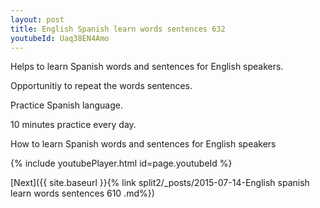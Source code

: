 ```yaml
---
layout: post
title: English Spanish learn words sentences 632 
youtubeId: Uaq38EN4Amo
---
```

 
 
Helps to learn Spanish words and sentences for English speakers.

Opportunitiy to repeat the words sentences. 

Practice Spanish language. 
 
10 minutes practice every day. 
 
How to learn Spanish words and sentences for English speakers 
 
{% include youtubePlayer.html id=page.youtubeId %}
 
 
[Next]({{ site.baseurl }}{% link  split2/_posts/2015-07-14-English spanish learn words sentences 610 .md%})
 
